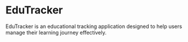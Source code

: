 # EduTracker

EduTracker is an educational tracking application designed to help users manage their learning journey effectively.
